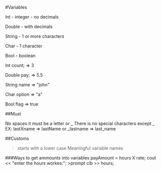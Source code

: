 #Variables

Int - integer - no decimals

Double - with decimals

String - 1 or more characters

Char - 1 character

Bool - boolean

Int count; => 3

Double pay; => 5.5

String name => "john"

Char option => "a"

Bool flag => true 

##Must 

No spaces it must be a letter or _
There is no special characters except _
EX: lastXname => lastName or _lastname => last_name

##Customs
>starts with a lower case
Meaningful variable names

###Ways to get ammounts into variables
payAmount = hours X rate; 
cout << "enter the hours workes:"; >prompt
cib >> hours;
